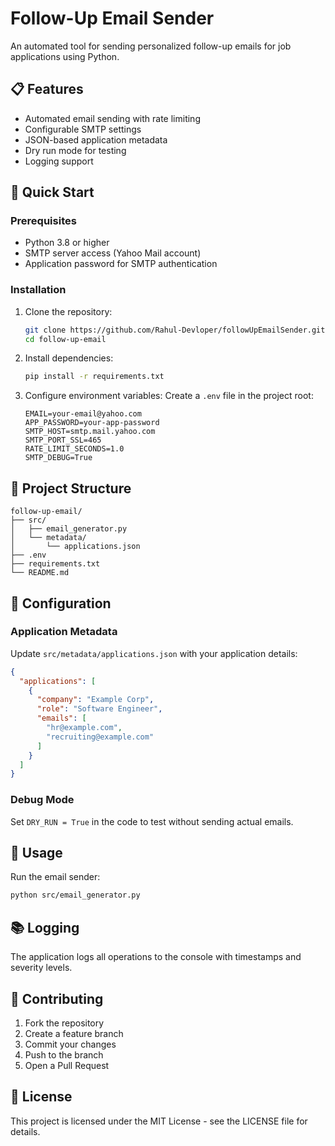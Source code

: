 # Follow-Up Email Sender

An automated tool for sending personalized follow-up emails for job applications using Python.

## 📋 Features

- Automated email sending with rate limiting
- Configurable SMTP settings
- JSON-based application metadata
- Dry run mode for testing
- Logging support

## 🚀 Quick Start

### Prerequisites

- Python 3.8 or higher
- SMTP server access (Yahoo Mail account)
- Application password for SMTP authentication

### Installation

1. Clone the repository:
   ```bash
   git clone https://github.com/Rahul-Devloper/followUpEmailSender.git
   cd follow-up-email
   ```

2. Install dependencies:
   ```bash
   pip install -r requirements.txt
   ```

3. Configure environment variables:
   Create a `.env` file in the project root:
   ```env
   EMAIL=your-email@yahoo.com
   APP_PASSWORD=your-app-password
   SMTP_HOST=smtp.mail.yahoo.com
   SMTP_PORT_SSL=465
   RATE_LIMIT_SECONDS=1.0
   SMTP_DEBUG=True
   ```

## 📁 Project Structure

```
follow-up-email/
├── src/
│   ├── email_generator.py
│   └── metadata/
│       └── applications.json
├── .env
├── requirements.txt
└── README.md
```

## 📝 Configuration

### Application Metadata

Update `src/metadata/applications.json` with your application details:

```json
{
  "applications": [
    {
      "company": "Example Corp",
      "role": "Software Engineer",
      "emails": [
        "hr@example.com",
        "recruiting@example.com"
      ]
    }
  ]
}
```

### Debug Mode

Set `DRY_RUN = True` in the code to test without sending actual emails.

## 🔧 Usage

Run the email sender:
```bash
python src/email_generator.py
```

## 📚 Logging

The application logs all operations to the console with timestamps and severity levels.

## 🤝 Contributing

1. Fork the repository
2. Create a feature branch
3. Commit your changes
4. Push to the branch
5. Open a Pull Request

## 📄 License

This project is licensed under the MIT License - see the LICENSE file for details.